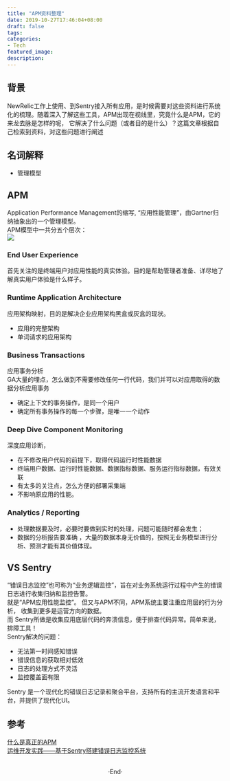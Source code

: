```yaml
---
title: "APM资料整理"
date: 2019-10-27T17:46:04+08:00
draft: false
tags: 
categories: 
- Tech
featured_image: 
description: 
---
```

## 背景
NewRelic工作上使用、到Sentry接入所有应用，是时候需要对这些资料进行系统化的梳理。随着深入了解这些工具，APM出现在视线里，究竟什么是APM，它的来龙去脉是怎样的呢， 它解决了什么问题（或者目的是什么）？这篇文章根据自己检索到资料，对这些问题进行阐述   
## 名词解释 

- 管理模型

## APM 
Application Performance Management的缩写, “应用性能管理”，由Gartner归纳抽象出的一个管理模型。   
APM模型中一共分五个层次：  
![](http://static.oschina.net/uploads/space/2015/0403/095747_t0Na_118000.jpg) 
### End User Experience 
首先关注的是终端用户对应用性能的真实体验。目的是帮助管理者准备、详尽地了解真实用户体验是什么样子。  
### Runtime Application Architecture 
应用架构映射，目的是解决企业应用架构黑盒或灰盒的现状。  

- 应用的完整架构  
- 单词请求的应用架构  

### Business Transactions 
应用事务分析  
GA大量的埋点，怎么做到不需要修改任何一行代码，我们并可以对应用取得的数据分析应用事务  

- 确定上下文的事务操作，是同一个用户
- 确定所有事务操作的每一个步骤，是唯一一个动作 

### Deep Dive Component Monitoring  
深度应用诊断， 

- 在不修改用户代码的前提下，取得代码运行时性能数据
- 终端用户数据、运行时性能数据、数据指标数据、服务运行指标数据，有效关联
- 有太多的关注点，怎么方便的部署采集端 
- 不影响原应用的性能。

### Analytics / Reporting

- 处理数据要及时，必要时要做到实时的处理，问题可能随时都会发生；
- 数据的分析报告要准确 ，大量的数据本身无价值的，按照无业务模型进行分析、预测才能有其价值体现。 

## VS Sentry
“错误日志监控”也可称为“业务逻辑监控”，旨在对业务系统运行过程中产生的错误日志进行收集归纳和监控告警。   
就是“APM应用性能监控”。 但又与APM不同，APM系统主要注重应用层的行为分析， 收集到更多是运营方向的数据。  
而 Sentry所做是收集应用底层代码的奔溃信息，便于排查代码异常。简单来说，排障工具！   
Sentry解决的问题：  

- 无法第一时间感知错误
- 错误信息的获取相对低效 
- 日志的处理方式不灵活 
- 监控覆盖面有限 


Sentry 是一个现代化的错误日志记录和聚合平台，支持所有的主流开发语言和平台，并提供了现代化UI。  


## 参考 
[什么是真正的APM](https://my.oschina.net/ciogao/blog/395520)  
[运维开发实践——基于Sentry搭建错误日志监控系统 ](http://www.sohu.com/a/162399042_733939)  

<br>

<center>  ·End·  </center>
